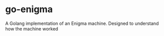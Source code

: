 # go-enigma
A Golang implementation of an Enigma machine. Designed to understand how the machine worked
